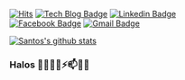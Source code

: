[![Hits](https://hits.seeyoufarm.com/api/count/incr/badge.svg?url=https%3A%2F%2Fgithub.com%2FSangchoKim&count_bg=%2311754F&title_bg=%23555555&icon=&icon_color=%23E7E7E7&title=hits&edge_flat=false)](https://hits.seeyoufarm.com)
[![Tech Blog Badge](http://img.shields.io/badge/-Tech%20blog-black?style=flat-square&logo=bloglovin&link=https://sangcho.tistory.com/)](https://sangcho.tistory.com/)
[![Linkedin Badge](https://img.shields.io/badge/-LinkedIn-blue?style=flat-square&logo=Linkedin&logoColor=white&link=https://www.linkedin.com/in/rlatkdch14/)](https://www.linkedin.com/in/rlatkdch14/)	
[![Facebook Badge](https://img.shields.io/badge/facebook-1877f2?style=flat-square&logo=facebook&logoColor=white&link=https://www.facebook.com/belle.korea.store/)](https://www.facebook.com/belle.korea.store/)
[![Gmail Badge](https://img.shields.io/badge/Gmail-d14836?style=flat-square&logo=Gmail&logoColor=white&link=mailto:wjdrms1919@gmail.com)](mailto:wjdrms1919@gmail.com)

[![Santos's github stats](https://github-readme-stats.vercel.app/api?username=SangchoKim)](https://github.com/anuraghazra/github-readme-stats)

 ### Halos 👋😄👯🔭⚡📫🤔🌱
 
<!--
**SangchoKim/SangchoKim** is a ✨ _special_ ✨ repository because its `README.md` (this file) appears on your GitHub profile.

Here are some ideas to get you started:

- 🔭 I’m currently working on ...
- 🌱 I’m currently learning ...
- 👯 I’m looking to collaborate on ...
- 🤔 I’m looking for help with ...
- 💬 Ask me about ...
- 📫 How to reach me: ...
- 😄 Pronouns: ...
- ⚡ Fun fact: ...
-->
